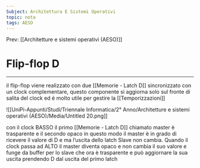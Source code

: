 ```yaml
---
Subject: Architettura E Sistemi Operativi
topic: nota
tags: AESO
---
```


Prev: [[Architetture e sistemi operativi (AESO)]]

# Flip-flop D
---
il flip-flop viene realizzato con due [[Memorie - Latch D]] sincronizzato con un clock complementare, questo componente si aggiorna solo sul fronte di salita del clock ed é molto utile per gestire la [[Temporizzazioni]]

![[UniPi-Appunti/Studi/Triennale Informatica/2° Anno/Architetture e sistemi operativi (AESO)/Media/Untitled 20.png]]

con il clock BASSO il primo [[Memorie - Latch D]] chiamato master è trasparente e il secondo opaco in questo modo il master è in grado di ricevere il valore di D e ma l’uscita dello latch Slave non cambia. Quando il clock passa ad ALTO il master diventa opaco e non cambia il suo valore e funge da buffer per lo slave che ora è trasparente e può aggiornare la sua uscita prendendo D dal uscita del primo latch